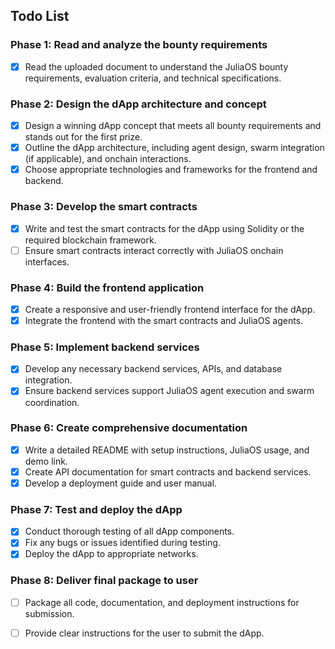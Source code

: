 ## Todo List

### Phase 1: Read and analyze the bounty requirements
- [x] Read the uploaded document to understand the JuliaOS bounty requirements, evaluation criteria, and technical specifications.

### Phase 2: Design the dApp architecture and concept
- [x] Design a winning dApp concept that meets all bounty requirements and stands out for the first prize.
- [x] Outline the dApp architecture, including agent design, swarm integration (if applicable), and onchain interactions.
- [x] Choose appropriate technologies and frameworks for the frontend and backend.

### Phase 3: Develop the smart contracts
- [x] Write and test the smart contracts for the dApp using Solidity or the required blockchain framework.
- [ ] Ensure smart contracts interact correctly with JuliaOS onchain interfaces.

### Phase 4: Build the frontend application
- [x] Create a responsive and user-friendly frontend interface for the dApp.
- [x] Integrate the frontend with the smart contracts and JuliaOS agents.

### Phase 5: Implement backend services
- [x] Develop any necessary backend services, APIs, and database integration.
- [x] Ensure backend services support JuliaOS agent execution and swarm coordination.

### Phase 6: Create comprehensive documentation
- [x] Write a detailed README with setup instructions, JuliaOS usage, and demo link.
- [x] Create API documentation for smart contracts and backend services.
- [x] Develop a deployment guide and user manual.

### Phase 7: Test and deploy the dApp
- [x] Conduct thorough testing of all dApp components.
- [x] Fix any bugs or issues identified during testing.
- [x] Deploy the dApp to appropriate networks.

### Phase 8: Deliver final package to user
- [ ] Package all code, documentation, and deployment instructions for submission.
- [ ] Provide clear instructions for the user to submit the dApp.

